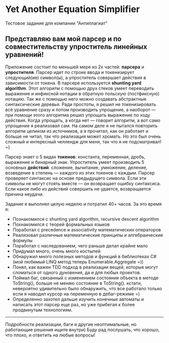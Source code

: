 # Yet Another Equation Simplifier

Тестовое задание для компании "Антиплагиат"

## Представляю вам мой парсер и по совместительству упроститель линейных уравнений!

Приложение состоит по меньшей мере из 2х частей: **парсера** и **упростителя**. Парсер идет по строке ввода и токенизирует
следующий(ие) символ(ы), а упроститель совершает действия в зависимости от токена.
В парсере используется **shunting yard algorithm**. Этот алгоритм с помощью друх стеков умеет переводить выражение и инфиксной нотации в обратную польскую (постфиксную) нотацию.
Так же с помощью него можно создавать абстрактные синтаксические деревья. Ради простоты, я решил не токенизировать всё уравнение сразу и потом производить упрощение,
а наоборот — при помощи этого алгоритма решил упрощать выражение по ходу действия. Когда упрощать, а когда нет — говорит алгоритм, а вот само упрощение я реализовал сам.
На самом деле я не пытался повторить алгоритм целиком из источников, а я прочитал, как он работает и больше не читал, так что реализация может хромать.
Но это был очень сложный и интересный челлендж для меня, так что я не подсматривал! =)

Парсер знает о 5 видах **токенов**: константа, переменная, дробь, выражение и бинарный знак.
Упроститель умеет производить 5 основных **действий**: сложение, вычитание, умножение, деление, возведение в степень — каждого из этих токенов с каждым.
Парсер проверяет синтаксис на основе предыдущего символа. Если эти символы не могут стоять вместе — он возвращает ошибку синтаксиса.
Если какое либо из действий совершить не удается, возвращается причина неудачи.

Задание я выполнял целую неделю и потратил 40+ часов. За это время я:
- Познакомился c shunting yard algorithm, recursive descent algorithm
- Похнакомился с теорей формальных языков
- Поработал с precedence и associativity математических операторов
- Реализовал различные математические принципы и алгебраические формулы
- Поработал с наследованием, чего раньше делал крайне мало
- Придумал много, очень много костылей
- Обнаружил много полезных методов и функций в библиотеках C# (мой любимый LINQ метод теперь Enumerable.Aggregate =))
- Понял, как важен TDD подход в реализации вещей, которые могут сломаться от одного дуновения, да и для любых проектов.
- Поймал баг, связанный с изменением состояния объекта в методе ToString(), больше не меняю состояние в ToString().
    кстати, невероятно удивительно было обнаружить, что все работало только если я наводил курсор на переменную в дебаг-режиме =)
- Определенно захотел дальше изучить конечные автоматы и написать этот парсер еще раз, но уже прибегая к более продвинутым технологиям.
---
Подробности реализации, баги и другие неоптимальные, но работающие решения ищите внутри)
Буду рад послушать, что хорошо, что плохо, и ответить на любые вопросы!